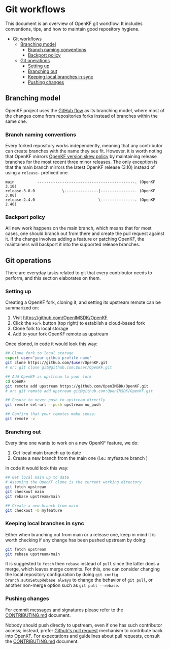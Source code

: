 # Git workflows

This document is an overview of OpenKF git workflow. It includes conventions, tips, and how to maintain good repository hygiene.

- [Git workflows](#git-workflows)
  - [Branching model](#branching-model)
    - [Branch naming conventions](#branch-naming-conventions)
    - [Backport policy](#backport-policy)
  - [Git operations](#git-operations)
    - [Setting up](#setting-up)
    - [Branching out](#branching-out)
    - [Keeping local branches in sync](#keeping-local-branches-in-sync)
    - [Pushing changes](#pushing-changes)

## Branching model

OpenKF project uses the [GitHub flow](https://docs.github.com/en/get-started/quickstart/github-flow) as its branching model, where most of the changes come from repositories forks instead of branches within the same one.

### Branch naming conventions

Every forked repository works independently, meaning that any contributor can create branches with the name they see fit. However, it is worth noting that OpenKF mirrors [OpenKF version skew policy](https://github.com/OpenIMSDK/OpenKF/releases) by maintaining release branches for the most recent three minor releases. The only exception is that the main branch mirrors the latest OpenKF release (3.10) instead of using a `release-` prefixed one.

```text
main          -------------------------------------------. (OpenKF 3.10)
release-3.0.0            \---------------|---------------. (OpenKF 3.00)
release-2.4.0                            \---------------. (OpenKF 2.40)
```


### Backport policy

All new work happens on the main branch, which means that for most cases, one should branch out from there and create the pull request against it. If the change involves adding a feature or patching OpenKF, the maintainers will backport it into the supported release branches.

## Git operations

There are everyday tasks related to git that every contributor needs to perform, and this section elaborates on them.

### Setting up

Creating a OpenKF fork, cloning it, and setting its upstream remote can be summarized on:

1. Visit <https://github.com/OpenIMSDK/OpenKF>
2. Click the `Fork` button (top right) to establish a cloud-based fork
3. Clone fork to local storage
4. Add to your fork OpenKF remote as upstream

Once cloned, in code it would look this way:

```sh
## Clone fork to local storage
export user="your github profile name"
git clone https://github.com/$user/OpenKF.git
# or: git clone git@github.com:$user/OpenKF.git

## Add OpenKF as upstream to your fork
cd OpenKF 
git remote add upstream https://github.com/OpenIMSDK/OpenKF.git
# or: git remote add upstream git@github.com:OpenIMSDK/OpenKF.git

## Ensure to never push to upstream directly
git remote set-url --push upstream no_push

## Confirm that your remotes make sense:
git remote -v
```

### Branching out

Every time one wants to work on a new OpenKF feature, we do:

1. Get local main branch up to date
2. Create a new branch from the main one (i.e.: myfeature branch )

In code it would look this way:

```sh
## Get local main up to date
# Assuming the OpenKF clone is the current working directory
git fetch upstream
git checkout main
git rebase upstream/main

## Create a new branch from main
git checkout -b myfeature
```

### Keeping local branches in sync

Either when branching out from main or a release one, keep in mind it is worth checking if any change has been pushed upstream by doing:

```sh
git fetch upstream
git rebase upstream/main
```

It is suggested to `fetch` then `rebase` instead of `pull` since the latter does a merge, which leaves merge commits. For this, one can consider changing the local repository configuration by doing `git config branch.autoSetupRebase always` to change the behavior of `git pull`, or another non-merge option such as `git pull --rebase`.

### Pushing changes

For commit messages and signatures please refer to the [CONTRIBUTING.md](../../CONTRIBUTING.md) document.

Nobody should push directly to upstream, even if one has such contributor access; instead, prefer [Github's pull request](https://docs.github.com/en/pull-requests/collaborating-with-pull-requests/proposing-changes-to-your-work-with-pull-requests/about-pull-requests) mechanism to contribute back into OpenKF. For expectations and guidelines about pull requests, consult the [CONTRIBUTING.md](../../CONTRIBUTING.md) document.
